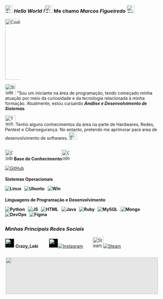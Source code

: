 
### <img src="https://raw.githubusercontent.com/Tarikul-Islam-Anik/Animated-Fluent-Emojis/master/Emojis/Travel%20and%20places/Star.png " alt="Star" width="25" height="25"  /> ***Hello World !***<img src="https://raw.githubusercontent.com/Tarikul-Islam-Anik/Animated-Fluent-Emojis/master/Emojis/Travel%20and%20places/Star.png" alt="Star" width="25" height="25" /> Me chamo *Marcos Figueiredo* <img src="https://raw.githubusercontent.com/Tarikul-Islam-Anik/Animated-Fluent-Emojis/master/Emojis/Smilies/Slightly%20Smiling%20Face.png" alt="Slightly Smiling Face" width="25" height="25" />

<img src="https://media1.tenor.com/m/2uyENRmiUt0AAAAC/coding.gif"  width="267" height="199.98192771084337" alt="Coding GIF - Coding GIFs" style="max-width: 50px;">



<img src="https://raw.githubusercontent.com/Tarikul-Islam-Anik/Animated-Fluent-Emojis/master/Emojis/People/Student.png" alt="Student" width="35" height="35" /> "Sou um iniciante na área de programação, tendo começado minha atuação por meio da curiosidade e da tecnologia relacionada à minha formação. Atualmente, estou cursando ***Análise e Desenvolvimento de Sistemas***.

<img src="https://raw.githubusercontent.com/Tarikul-Islam-Anik/Animated-Fluent-Emojis/master/Emojis/People/Technologist.png" alt="Technologist" width="35" height="35" />Tenho alguns conhecimentos da área na parte de Hardwares, Redes, Pentest e Cibersegurança. No entanto, pretendo me aprimorar para area de desenvolvimento de softwares. <img src="https://raw.githubusercontent.com/Tarikul-Islam-Anik/Animated-Fluent-Emojis/master/Emojis/Travel%20and%20places/Rocket.png" alt="Rocket" width="25" height="25" />
##
<img src="https://user-images.githubusercontent.com/74038190/212284087-bbe7e430-757e-4901-90bf-4cd2ce3e1852.gif" width="35" height="35" alt="Coding GIF - Coding GIFs" style="max-width: 25px; display: inline-block;" data-target="animated-image.originalImage"> **Base de Conhecimento**<img src="https://user-images.githubusercontent.com/74038190/212284087-bbe7e430-757e-4901-90bf-4cd2ce3e1852.gif" width="35" height="35" alt="Coding GIF - Coding GIFs" style="max-width: 25px; display: inline-block;" data-target="animated-image.originalImage">

[![GitHub](https://img.shields.io/badge/GitHub-100000?style=for-the-badge&logo=github&logoColor=white)](https://github.com/DevMrFigueiredo)&nbsp;&nbsp;<p><h4>Sistemas Operacionais</p>
![Linux](https://img.shields.io/badge/Linux-FCC624?style=for-the-badge&logo=linux&logoColor=black)&nbsp;&nbsp;
![Ubuntu](https://img.shields.io/badge/Ubuntu-E95420?style=for-the-badge&logo=ubuntu&logoColor=white)&nbsp;&nbsp;
![Win](https://img.shields.io/badge/Windows-0078D6?style=for-the-badge&logo=windows&logoColor=white)&nbsp;&nbsp;<p><h4>Linguagens de Programação e Desenvolvimento</p>
![Python](https://img.shields.io/badge/Python-3776AB?style=for-the-badge&logo=python&logoColor=white)&nbsp;&nbsp;
![JS](https://img.shields.io/badge/JavaScript-323330?style=for-the-badge&logo=javascript&logoColor=F7DF1E)&nbsp;&nbsp;
![HTML](https://img.shields.io/badge/HTML5-E34F26?style=for-the-badge&logo=html5&logoColor=white)&nbsp;&nbsp;
![Java](https://img.shields.io/badge/Java-ED8B00?style=for-the-badge&logo=openjdk&logoColor=white)&nbsp;&nbsp;
![Ruby](https://img.shields.io/badge/Ruby-CC342D?style=for-the-badge&logo=ruby&logoColor=white)&nbsp;&nbsp;
![MySQL](https://img.shields.io/badge/MySQL-00000F?style=for-the-badge&logo=mysql&logoColor=white)&nbsp;&nbsp;
![Mongo](https://img.shields.io/badge/MongoDB-4EA94B?style=for-the-badge&logo=mongodb&logoColor=white)&nbsp;&nbsp;
![DevOps](https://img.shields.io/badge/Azure_DevOps-0078D7?style=for-the-badge&logo=azure-devops&logoColor=white)&nbsp;&nbsp;
![Figma](https://img.shields.io/badge/Figma-F24E1E?style=for-the-badge&logo=figma&logoColor=white)&nbsp;&nbsp;





##
### ***Minhas Principais Redes Sociais***

 <img style="-webkit-user-select: none;margin:;cursor: zoom-in;background-color: hsl(0, 0%, 0%); " src="https://user-images.githubusercontent.com/74038190/235294015-47144047-25ab-417c-af1b-6746820a20ff.gif" width="30" height="30"/> **Crazy_Loki**&nbsp;&nbsp;&nbsp;&nbsp;&nbsp;&nbsp;&nbsp;&nbsp; <img style="-webkit-user-select: none;margin:;cursor: zoom-in;background-color: hsl(0, 0%, 0%);" src="https://user-images.githubusercontent.com/74038190/235294013-a33e5c43-a01c-43f6-b44d-a406d8b4ab75.gif" width="30" height="30">[![Instagram](https://img.shields.io/badge/Instagram-%23E4405F.svg?style=for-the-badge&logo=Instagram&logoColor=white)](https://www.instagram.com/_mkfigueiredo_?utm_source=qr&igsh=MWozaGhpZjZvbzA5eQ==)&nbsp;&nbsp;&nbsp;&nbsp;&nbsp;&nbsp;&nbsp;&nbsp;<img src="https://steamuserimages-a.akamaihd.net/ugc/955210159014192230/7948B5285F0F9FCADCC5912BCE008101D7E6E5D7/?imw=5000&amp;imh=5000&amp;ima=fit&amp;impolicy=Letterbox&amp;imcolor=%23000000&amp;letterbox=false" jsaction="VQAsE" class="sFlh5c pT0Scc iPVvYb" style="max-width: 35px; height: 35px; margin: 0px; width: 35px;" alt="Steam Community :: :: Steam Loading Icon - Dark" jsname="kn3ccd">[![Steam](https://img.shields.io/badge/steam-%23000000.svg?style=for-the-badge&logo=steam&logoColor=white)](https://steamcommunity.com/id/CrazyLoki69/)&nbsp;&nbsp;&nbsp;&nbsp;&nbsp;&nbsp;





##
 <img style="display: block;-webkit-user-select: none;margin: auto;cursor: zoom-in;background-color: hsl(0, 0%, 90%);" src="https://user-images.githubusercontent.com/74038190/212284136-03988914-d899-44b4-b1d9-4eeccf656e44.gif" width="500" height="120">
